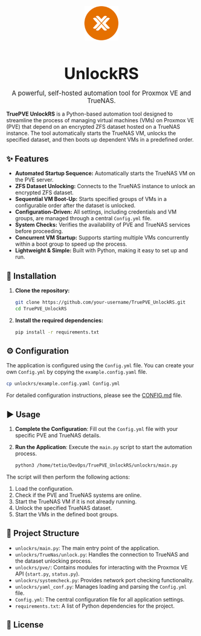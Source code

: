 <div align="center">
  <img src="./proxmox.svg" width="90" height="90">
  <h1 style="font-size: 3em; margin-bottom: 0;">UnlockRS</h1>
  <p style="font-size: 1.2em;">A powerful, self-hosted automation tool for Proxmox VE and TrueNAS.</p>
</div>

**TruePVE UnlockRS** is a Python-based automation tool designed to streamline the process of managing virtual machines (VMs) on Proxmox VE (PVE) that depend on an encrypted ZFS dataset hosted on a TrueNAS instance. The tool automatically starts the TrueNAS VM, unlocks the specified dataset, and then boots up dependent VMs in a predefined order.

## ✨ Features

-   **Automated Startup Sequence:** Automatically starts the TrueNAS VM on the PVE server.
-   **ZFS Dataset Unlocking:** Connects to the TrueNAS instance to unlock an encrypted ZFS dataset.
-   **Sequential VM Boot-Up:** Starts specified groups of VMs in a configurable order after the dataset is unlocked.
-   **Configuration-Driven:** All settings, including credentials and VM groups, are managed through a central `Config.yml` file.
-   **System Checks:** Verifies the availability of PVE and TrueNAS services before proceeding.
-   **Concurrent VM Startup:** Supports starting multiple VMs concurrently within a boot group to speed up the process.
-   **Lightweight & Simple:** Built with Python, making it easy to set up and run.

## 🚀 Installation

1.  **Clone the repository:**
    ```bash
    git clone https://github.com/your-username/TruePVE_UnlockRS.git
    cd TruePVE_UnlockRS
    ```

2.  **Install the required dependencies:**
    ```bash
    pip install -r requirements.txt
    ```

## ⚙️ Configuration

The application is configured using the `Config.yml` file. You can create your own `Config.yml` by copying the `example.config.yaml` file.

```bash
cp unlockrs/example.config.yaml Config.yml
```

For detailed configuration instructions, please see the [CONFIG.md](CONFIG.md) file.

## ▶️ Usage

1.  **Complete the Configuration**: Fill out the `Config.yml` file with your specific PVE and TrueNAS details.
2.  **Run the Application**: Execute the `main.py` script to start the automation process.

    ```bash
    python3 /home/tetio/DevOps/TruePVE_UnlockRS/unlockrs/main.py
    ```

The script will then perform the following actions:
1.  Load the configuration.
2.  Check if the PVE and TrueNAS systems are online.
3.  Start the TrueNAS VM if it is not already running.
4.  Unlock the specified TrueNAS dataset.
5.  Start the VMs in the defined boot groups.

## 📂 Project Structure

-   `unlockrs/main.py`: The main entry point of the application.
-   `unlockrs/TrueNas/unlock.py`: Handles the connection to TrueNAS and the dataset unlocking process.
-   `unlockrs/pve/`: Contains modules for interacting with the Proxmox VE API (`start.py`, `status.py`).
-   `unlockrs/systemcheck.py`: Provides network port checking functionality.
-   `unlockrs/yaml_conf.py`: Manages loading and parsing the `Config.yml` file.
-   `Config.yml`: The central configuration file for all application settings.
-   `requirements.txt`: A list of Python dependencies for the project.

## 📄 License
